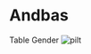 # Andbas

Table Gender
![pilt](https://github.com/user-attachments/assets/291933e1-a7ce-43af-88e2-f91d0d6dca25)
